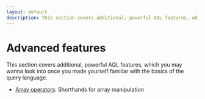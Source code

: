 ```yaml
---
layout: default
description: This section covers additional, powerful AQL features, which you may wanna lookinto once you made yourself familiar with the basics of the query language
---
```

Advanced features
=================

This section covers additional, powerful AQL features, which you may wanna look
into once you made yourself familiar with the basics of the query language.

- [Array operators](advanced-array-operators.html): Shorthands for array manipulation
